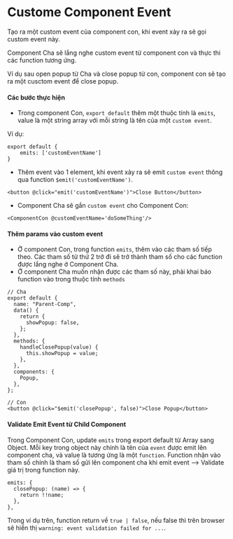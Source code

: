 # Custome Component Event

Tạo ra một custom event của component con, khi event xảy ra sẽ gọi custom event này.

Component Cha sẽ lắng nghe custom event từ component con và thực thi các function tương ứng.

Ví dụ sau open popup từ Cha và close popup từ con, component con sẽ tạo ra một cusctom event để close popup.

#### Các bước thực hiện

- Trong component Con, `export default` thêm một thuộc tính là `emits`, value là một string array với mỗi string là tên của một `custom event`.

Ví dụ:

```
export default {
    emits: ['customEventName']
}
```

- Thêm event vào 1 element, khi event xảy ra sẽ emit `custom event` thông qua function `$emit('customEventName')`.

```
<button @click="emit('customEventName')">Close Button</button>
```

- Component Cha sẽ gắn `custom event` cho Component Con:

```
<ComponentCon @customEventName='doSomeThing'/>
```

#### Thêm params vào custom event

- Ở component Con, trong function `emits`, thêm vào các tham số tiếp theo. Các tham số từ thứ 2 trở đi sẽ trở thành tham số cho các function được lắng nghe ở Component Cha.
- Ở component Cha muốn nhận được các tham số này, phải khai báo function vào trong thuộc tính `methods`

```
// Cha
export default {
  name: "Parent-Comp",
  data() {
    return {
      showPopup: false,
    };
  },
  methods: {
    handleClosePopup(value) {
      this.showPopup = value;
    },
  },
  components: {
    Popup,
  },
};

// Con
<button @click="$emit('closePopup', false)">Close Popup</button>
```

#### Validate Emit Event từ Child Component

Trong Component Con, update `emits` trong export default từ Array sang Object.
Mỗi key trong object này chính là tên của `event` được emit lên component cha, và value là tương ứng là một `function`.
Function nhận vào tham số chính là tham số gửi lên component cha khi emit event --> Validate giá trị trong function này.

```
emits: {
  closePopup: (name) => {
    return !!name;
  },
},
```

Trong ví dụ trên, function return về `true | false`, nếu false thì trên browser sẽ hiển thị `warning: event validation failed for ...`.
